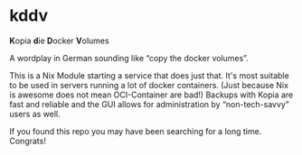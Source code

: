 # kddv
**K**opia **d**ie **D**ocker **V**olumes

A wordplay in German sounding like “copy the docker volumes”.

This is a Nix Module starting a service that does just that. It's most suitable
to be used in servers running a lot of docker containers. (Just because Nix is
awesome does not mean OCI-Container are bad!)
Backups with Kopia are fast and reliable and the GUI allows for administration
by “non-tech-savvy” users as well.

If you found this repo you may have been searching for a long time.
Congrats!
